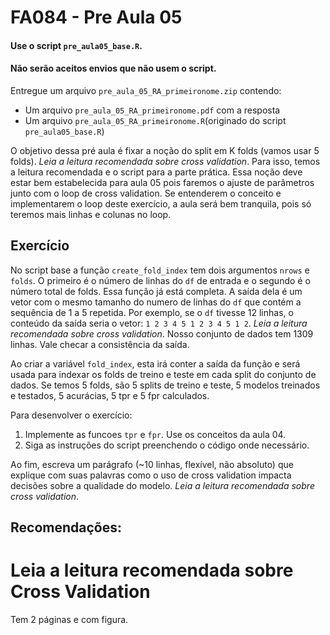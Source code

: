 # FA084 - Pre Aula 05

#### Use o script `pre_aula05_base.R`.
#### Não serão aceitos envios que não usem o script.

Entregue um arquivo  `pre_aula_05_RA_primeironome.zip` contendo:
* Um arquivo `pre_aula_05_RA_primeironome.pdf` com a resposta
* Um arquivo `pre_aula_05_RA_primeironome.R`(originado do script `pre_aula05_base.R`)

O objetivo dessa pré aula é fixar a noção do split em K folds (vamos usar 5 folds).
*Leia a leitura recomendada sobre cross validation*.
Para isso, temos a leitura recomendada e o script para a parte prática.
Essa noção deve estar bem estabelecida para aula 05 pois faremos o ajuste de parâmetros junto com o loop de cross validation.
Se entenderem o conceito e implementarem o loop deste exercício, a aula será bem tranquila, pois só teremos mais linhas e colunas no loop.

## Exercício

No script base a função `create_fold_index` tem dois argumentos `nrows` e `folds`.
O primeiro é o número de linhas do `df` de entrada e o segundo é o número total de folds.
Essa função já está completa. A saída dela é um vetor com o mesmo tamanho do numero de linhas do `df` que contém a sequência de 1 a 5 repetida. Por exemplo, se o `df` tivesse 12 linhas, o conteúdo da saída seria o vetor: `1 2 3 4 5 1 2 3 4 5 1 2`. *Leia a leitura recomendada sobre cross validation*.
Nosso conjunto de dados tem 1309 linhas. Vale checar a consistência da saída.

Ao criar a variável `fold_index`, esta irá conter a saída da função e será usada para indexar os folds de treino e teste em cada split do conjunto de dados. Se temos 5 folds, são 5 splits de treino e teste, 5 modelos treinados e testados, 5 acurácias, 5 tpr e 5 fpr calculados.

Para desenvolver o exercício:

1. Implemente as funcoes `tpr` e `fpr`. Use os conceitos da aula 04.
2. Siga as instruções do script preenchendo o código onde necessário.


Ao fim, escreva um parágrafo (~10 linhas, flexível, não absoluto) que explique com suas palavras como o uso de cross validation impacta decisões sobre a qualidade do modelo. *Leia a leitura recomendada sobre cross validation*.


## Recomendações:

# Leia a leitura recomendada sobre Cross Validation
Tem 2 páginas e com figura.
